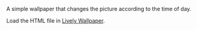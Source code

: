 A simple wallpaper that changes the picture according to the time of day.

Load the HTML file in [Lively Wallpaper](https://rocksdanister.github.io/lively/).